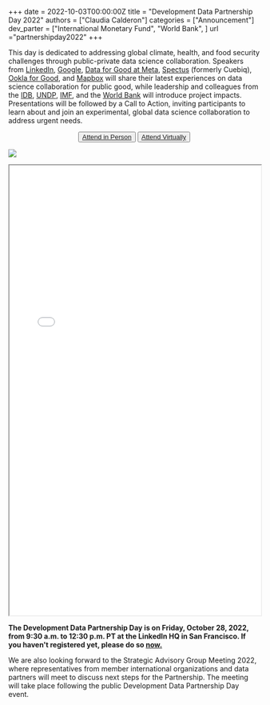 +++
date =  2022-10-03T00:00:00Z
title = "Development Data Partnership Day 2022"
authors = ["Claudia Calderon"]
categories = ["Announcement"]
dev_parter = ["International Monetary Fund", "World Bank", ]
url ="partnershipday2022"
+++

This day is dedicated to addressing global climate, health, and food security challenges through public-private data science collaboration. Speakers from [LinkedIn](https://economicgraphchallenge.linkedin.com), [Google](https://about.google), [Data for Good at Meta](https://dataforgood.facebook.com/dfg/about), [Spectus](https://spectus.ai) (formerly Cuebiq), [Ookla for Good](https://www.ookla.com/ookla-for-good), and [Mapbox](https://www.mapbox.com/about/company/) will share their latest experiences on data science collaboration for public good, while leadership and colleagues from the [IDB](https://iadb.org), [UNDP](https://undp.org), [IMF](https://imf.org), and the [World Bank](https://worldbank.org) will introduce project impacts. Presentations will be followed by a Call to Action, inviting participants to learn about and join an experimental, global data science collaboration to address urgent needs.

<p style="text-align:center">
    <button type="button" class="btn btn-outline-info"><a href="https://forms.office.com/pages/responsepage.aspx?id=wP6iMWsmZ0y1bieW2PWcNtgdePFm-edDiPXPftZ-c2VUQkE0Q1pWOU0wUUtEWUpSN1UyVFRCVzZFVSQlQCN0PWcu&web=1&wdLOR=cBA60EE5E-333F-234C-979D-FE525D8EF93C"> Attend in Person</a>
    </button>
    <button type="button" class="btn btn-outline-info"><a href="https://linkedin.zoom.us/webinar/register/WN_vE6x_7KwSJymt_V6KPGIow"> Attend Virtually </a>
    </button>

[![](/partnership-day.png)](https://forms.office.com/pages/responsepage.aspx?id=wP6iMWsmZ0y1bieW2PWcNtgdePFm-edDiPXPftZ-c2VUQkE0Q1pWOU0wUUtEWUpSN1UyVFRCVzZFVSQlQCN0PWcu&web=1&wdLOR=cBA60EE5E-333F-234C-979D-FE525D8EF93C)

<iframe src="/partnershipday2022agenda.pdf#toolbar=0&statusbar=0" width="100%" height="900px">
</iframe>

**The Development Data Partnership Day is on Friday, October 28, 2022, from 9:30 a.m. to 12:30 p.m. PT at the LinkedIn HQ in San Francisco. If you haven't registered yet, please do so [now.](https://forms.office.com/pages/responsepage.aspx?id=wP6iMWsmZ0y1bieW2PWcNtgdePFm-edDiPXPftZ-c2VUQkE0Q1pWOU0wUUtEWUpSN1UyVFRCVzZFVSQlQCN0PWcu&web=1&wdLOR=cBA60EE5E-333F-234C-979D-FE525D8EF93C)**

We are also looking forward to the Strategic Advisory Group Meeting 2022, where representatives from member international organizations and data partners will meet to discuss next steps for the Partnership. The meeting will take place following the public Development Data Partnership Day event.
